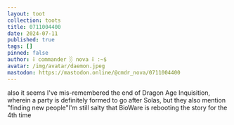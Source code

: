 ```yaml
---
layout: toot
collection: toots
title: 0711004400
date: 2024-07-11
published: true
tags: []
pinned: false
author: ⸸ commander ░ nova ⸸ :~$
avatar: /img/avatar/daemon.jpeg
mastodon: https://mastodon.online/@cmdr_nova/0711004400
---
```


also it seems I've mis-remembered the end of Dragon Age Inquisition, wherein a party is definitely formed to go after Solas, but they also mention "finding new people"I'm still salty that BioWare is rebooting the story for the 4th time

